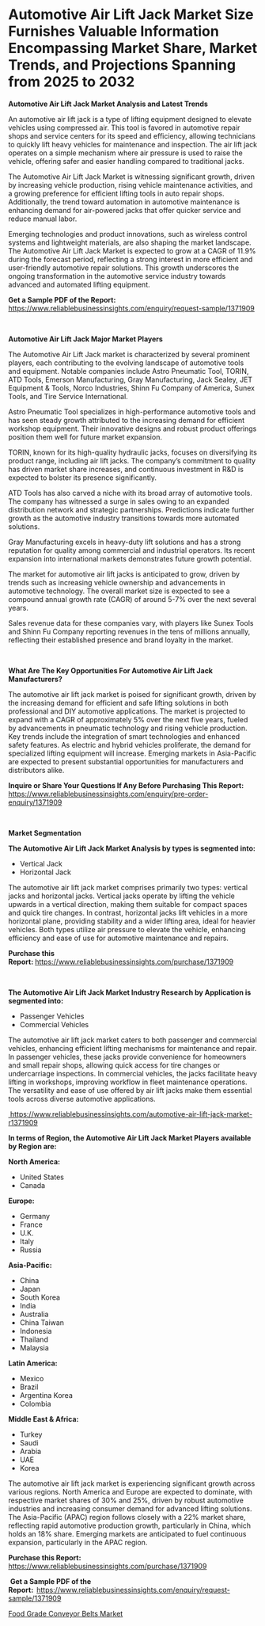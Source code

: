 <p><h1>Automotive Air Lift Jack Market Size Furnishes Valuable Information Encompassing Market Share, Market Trends, and Projections Spanning from 2025 to 2032</h1></p><p><strong>Automotive Air Lift Jack Market Analysis and Latest Trends</strong></p>
<p><p>An automotive air lift jack is a type of lifting equipment designed to elevate vehicles using compressed air. This tool is favored in automotive repair shops and service centers for its speed and efficiency, allowing technicians to quickly lift heavy vehicles for maintenance and inspection. The air lift jack operates on a simple mechanism where air pressure is used to raise the vehicle, offering safer and easier handling compared to traditional jacks.</p><p>The Automotive Air Lift Jack Market is witnessing significant growth, driven by increasing vehicle production, rising vehicle maintenance activities, and a growing preference for efficient lifting tools in auto repair shops. Additionally, the trend toward automation in automotive maintenance is enhancing demand for air-powered jacks that offer quicker service and reduce manual labor.</p><p>Emerging technologies and product innovations, such as wireless control systems and lightweight materials, are also shaping the market landscape. The Automotive Air Lift Jack Market is expected to grow at a CAGR of 11.9% during the forecast period, reflecting a strong interest in more efficient and user-friendly automotive repair solutions. This growth underscores the ongoing transformation in the automotive service industry towards advanced and automated lifting equipment.</p></p>
<p><strong>Get a Sample PDF of the Report:&nbsp;</strong> <a href="https://www.reliablebusinessinsights.com/enquiry/request-sample/1371909?utm_campaign=2268&utm_medium=2&utm_source=Github&utm_content=ia&utm_term=22032025&utm_id=automotive-air-lift-jack">https://www.reliablebusinessinsights.com/enquiry/request-sample/1371909</a></p>
<p>&nbsp;</p>
<p><strong>Automotive Air Lift Jack Major Market Players</strong></p>
<p><p>The Automotive Air Lift Jack market is characterized by several prominent players, each contributing to the evolving landscape of automotive tools and equipment. Notable companies include Astro Pneumatic Tool, TORIN, ATD Tools, Emerson Manufacturing, Gray Manufacturing, Jack Sealey, JET Equipment & Tools, Norco Industries, Shinn Fu Company of America, Sunex Tools, and Tire Service International.</p><p>Astro Pneumatic Tool specializes in high-performance automotive tools and has seen steady growth attributed to the increasing demand for efficient workshop equipment. Their innovative designs and robust product offerings position them well for future market expansion.</p><p>TORIN, known for its high-quality hydraulic jacks, focuses on diversifying its product range, including air lift jacks. The company’s commitment to quality has driven market share increases, and continuous investment in R&D is expected to bolster its presence significantly.</p><p>ATD Tools has also carved a niche with its broad array of automotive tools. The company has witnessed a surge in sales owing to an expanded distribution network and strategic partnerships. Predictions indicate further growth as the automotive industry transitions towards more automated solutions.</p><p>Gray Manufacturing excels in heavy-duty lift solutions and has a strong reputation for quality among commercial and industrial operators. Its recent expansion into international markets demonstrates future growth potential.</p><p>The market for automotive air lift jacks is anticipated to grow, driven by trends such as increasing vehicle ownership and advancements in automotive technology. The overall market size is expected to see a compound annual growth rate (CAGR) of around 5-7% over the next several years.</p><p>Sales revenue data for these companies vary, with players like Sunex Tools and Shinn Fu Company reporting revenues in the tens of millions annually, reflecting their established presence and brand loyalty in the market.</p></p>
<p>&nbsp;</p>
<p><strong>What Are The Key Opportunities For Automotive Air Lift Jack Manufacturers?</strong></p>
<p><p>The automotive air lift jack market is poised for significant growth, driven by the increasing demand for efficient and safe lifting solutions in both professional and DIY automotive applications. The market is projected to expand with a CAGR of approximately 5% over the next five years, fueled by advancements in pneumatic technology and rising vehicle production. Key trends include the integration of smart technologies and enhanced safety features. As electric and hybrid vehicles proliferate, the demand for specialized lifting equipment will increase. Emerging markets in Asia-Pacific are expected to present substantial opportunities for manufacturers and distributors alike.</p></p>
<p><strong>Inquire or Share Your Questions If Any Before Purchasing This Report:</strong> <a href="https://www.reliablebusinessinsights.com/enquiry/pre-order-enquiry/1371909?utm_campaign=2268&utm_medium=2&utm_source=Github&utm_content=ia&utm_term=22032025&utm_id=automotive-air-lift-jack">https://www.reliablebusinessinsights.com/enquiry/pre-order-enquiry/1371909</a></p>
<p>&nbsp;</p>
<p><strong>Market Segmentation</strong></p>
<p><strong>The Automotive Air Lift Jack Market Analysis by types is segmented into:</strong></p>
<p><ul><li>Vertical Jack</li><li>Horizontal Jack</li></ul></p>
<p><p>The automotive air lift jack market comprises primarily two types: vertical jacks and horizontal jacks. Vertical jacks operate by lifting the vehicle upwards in a vertical direction, making them suitable for compact spaces and quick tire changes. In contrast, horizontal jacks lift vehicles in a more horizontal plane, providing stability and a wider lifting area, ideal for heavier vehicles. Both types utilize air pressure to elevate the vehicle, enhancing efficiency and ease of use for automotive maintenance and repairs.</p></p>
<p><strong>Purchase this Report:&nbsp;</strong><a href="https://www.reliablebusinessinsights.com/purchase/1371909?utm_campaign=2268&utm_medium=2&utm_source=Github&utm_content=ia&utm_term=22032025&utm_id=automotive-air-lift-jack">https://www.reliablebusinessinsights.com/purchase/1371909</a></p>
<p>&nbsp;</p>
<p><strong>The Automotive Air Lift Jack Market Industry Research by Application is segmented into:</strong></p>
<p><ul><li>Passenger Vehicles</li><li>Commercial Vehicles</li></ul></p>
<p><p>The automotive air lift jack market caters to both passenger and commercial vehicles, enhancing efficient lifting mechanisms for maintenance and repair. In passenger vehicles, these jacks provide convenience for homeowners and small repair shops, allowing quick access for tire changes or undercarriage inspections. In commercial vehicles, the jacks facilitate heavy lifting in workshops, improving workflow in fleet maintenance operations. The versatility and ease of use offered by air lift jacks make them essential tools across diverse automotive applications.</p></p>
<p><a href="https://www.reliablebusinessinsights.com/automotive-air-lift-jack-market-r1371909?utm_campaign=2268&utm_medium=2&utm_source=Github&utm_content=ia&utm_term=22032025&utm_id=automotive-air-lift-jack">&nbsp;https://www.reliablebusinessinsights.com/automotive-air-lift-jack-market-r1371909</a></p>
<p><strong>In terms of Region, the Automotive Air Lift Jack Market Players available by Region are:</strong></p>
<p>
    <p> <strong> North America: </strong>
        <ul>
            <li>United States</li>
            <li>Canada</li>
        </ul>
        </p> 
    <p> <strong> Europe: </strong>
        <ul>
            <li>Germany</li>
            <li>France</li>
            <li>U.K.</li>
            <li>Italy</li>
            <li>Russia</li>
        </ul>
        </p> 
    <p> <strong> Asia-Pacific: </strong>
        <ul>
            <li>China</li>
            <li>Japan</li>
            <li>South Korea</li>
            <li>India</li>
            <li>Australia</li>
            <li>China Taiwan</li>
            <li>Indonesia</li>
            <li>Thailand</li>
            <li>Malaysia</li>
        </ul>
        </p> 
    <p> <strong> Latin America: </strong>
        <ul>
            <li>Mexico</li>
            <li>Brazil</li>
            <li>Argentina Korea</li>
            <li>Colombia</li>
        </ul>
        </p> 
    <p> <strong> Middle East & Africa: </strong>
        <ul>
            <li>Turkey</li>
            <li>Saudi</li>
            <li>Arabia</li>
            <li>UAE</li>
            <li>Korea</li>
        </ul>
    </p>
    </p>
<p><p>The automotive air lift jack market is experiencing significant growth across various regions. North America and Europe are expected to dominate, with respective market shares of 30% and 25%, driven by robust automotive industries and increasing consumer demand for advanced lifting solutions. The Asia-Pacific (APAC) region follows closely with a 22% market share, reflecting rapid automotive production growth, particularly in China, which holds an 18% share. Emerging markets are anticipated to fuel continuous expansion, particularly in the APAC region.</p></p>
<p><strong>Purchase this Report: </strong><a href="https://www.reliablebusinessinsights.com/purchase/1371909?utm_campaign=2268&utm_medium=2&utm_source=Github&utm_content=ia&utm_term=22032025&utm_id=automotive-air-lift-jack">https://www.reliablebusinessinsights.com/purchase/1371909</a></p>
<p>&nbsp;<strong>Get a Sample PDF of the Report:&nbsp;&nbsp;</strong><a href="https://www.reliablebusinessinsights.com/enquiry/request-sample/1371909?utm_campaign=2268&utm_medium=2&utm_source=Github&utm_content=ia&utm_term=22032025&utm_id=automotive-air-lift-jack">https://www.reliablebusinessinsights.com/enquiry/request-sample/1371909</a></p>
<p><strong></strong></p>
<p><p><a href="https://github.com/rileymgdorcas/Market-Research-Report-List-1/blob/main/food-grade-conveyor-belts-market.md?utm_campaign=2268&utm_medium=2&utm_source=Github&utm_content=ia&utm_term=22032025&utm_id=automotive-air-lift-jack">Food Grade Conveyor Belts Market</a></p></p>